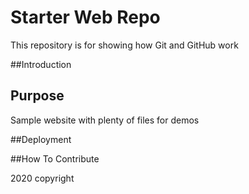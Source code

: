 # Starter Web Repo

This repository is for showing how Git and GitHub work

##Introduction 

## Purpose

Sample website with plenty of files for demos

##Deployment

##How To Contribute


2020 copyright
